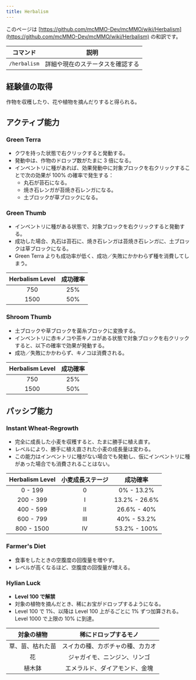 ```yaml
---
title: Herbalism
---
```


このページは [https://github.com/mcMMO-Dev/mcMMO/wiki/Herbalism](https://github.com/mcMMO-Dev/mcMMO/wiki/Herbalism) の和訳です。

|コマンド|説明|
|:------:|:--:|
|`/herbalism`|詳細や現在のステータスを確認する|

## 経験値の取得
作物を収穫したり、花や植物を摘んだりすると得られる。

## アクティブ能力

### Green Terra
  * クワを持った状態で右クリックすると発動する。
  * 発動中は、作物のドロップ数がたまに 3 倍になる。
  * インベントリに種があれば、効果発動中に対象ブロックを右クリックすることで次の効果が 100% の確率で発生する：
    * 丸石が苔石になる。
    * 焼き石レンガが苔焼き石レンガになる。
    * 土ブロックが草ブロックになる。

### Green Thumb
  * インベントリに種がある状態で、対象ブロックを右クリックすると発動する。
  * 成功した場合、丸石は苔石に、焼き石レンガは苔焼き石レンガに、土ブロックは草ブロックになる。
  * Green Terra よりも成功率が低く、成功／失敗にかかわらず種を消費してしまう。

| Herbalism Level | 成功確率 |
|:---------------:|:--------:|
|       750       |    25%   |
|      1500       |    50%   |

### Shroom Thumb
  * 土ブロックや草ブロックを菌糸ブロックに変換する。
  * インベントリに赤キノコや茶キノコがある状態で対象ブロックを右クリックすると、以下の確率で効果が発動する。
  * 成功／失敗にかかわらず、キノコは消費される。

| Herbalism Level | 成功確率 |
|:---------------:|:--------:|
|       750       |    25%   |
|      1500       |    50%   |

## パッシブ能力

### Instant Wheat-Regrowth
  * 完全に成長した小麦を収穫すると、たまに勝手に植え直す。
  * レベルにより、勝手に植え直された小麦の成長量は変わる。
  * この能力はインベントリに種がない場合でも発動し、仮にインベントリに種があった場合でも消費されることはない。

| Herbalism Level | 小麦成長ステージ |    成功確率     |
|:---------------:|:----------------:|:---------------:|
|     0 -  199    |         0        |     0% - 13.2%  |
|   200 -  399    |         I        |  13.2% - 26.6%  |
|   400 -  599    |        II        |  26.6% - 40%    |
|   600 -  799    |       III        |    40% - 53.2%  |
|   800 - 1500    |        IV        |  53.2% - 100%   |

### Farmer's Diet
  * 食事をしたときの空腹度の回復量を増やす。
  * レベルが高くなるほど、空腹度の回復量が増える。

### Hylian Luck
  * **Level 100 で解禁**
  * 対象の植物を摘んだとき、稀にお宝がドロップするようになる。
  * Level 100 で 1%、以降は Level 100 上がるごとに 1% ずつ加算される。Level 1000 で上限の 10% に到達。

|    対象の植物    |       稀にドロップするモノ       |
|:----------------:|:--------------------------------:|
| 草、苗、枯れた苗 | スイカの種、カボチャの種、カカオ |
|        花        |   ジャガイモ、ニンジン、リンゴ   |
|      植木鉢      |  エメラルド、ダイアモンド、金塊  |

